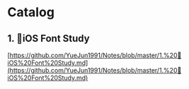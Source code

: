 # Catalog

## **1. 🔧iOS Font Study** 
[https://github.com/YueJun1991/Notes/blob/master/1.%20🔧iOS%20Font%20Study.md](https://github.com/YueJun1991/Notes/blob/master/1.%20🔧iOS%20Font%20Study.md)
